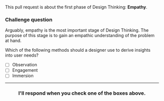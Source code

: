 This pull request is about the first phase of Design Thinking: **Empathy**.  

### Challenge question


Arguably, empathy is the most important stage of Design Thinking.  The purpose of this stage is to gain an empathic understanding of the problem at hand. 

Which of the following methods should a designer use to derive insights into user needs? 

- [ ] Observation
- [ ] Engagement
- [ ] Immersion

<hr>
<h3 align="center">I'll respond when you check one of the boxes above.</h3>
